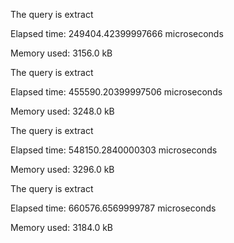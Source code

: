 
The query is extract


Elapsed time: 249404.42399997666 microseconds


Memory used: 3156.0 kB

The query is extract


Elapsed time: 455590.20399997506 microseconds


Memory used: 3248.0 kB

The query is extract


Elapsed time: 548150.2840000303 microseconds


Memory used: 3296.0 kB

The query is extract


Elapsed time: 660576.6569999787 microseconds


Memory used: 3184.0 kB
